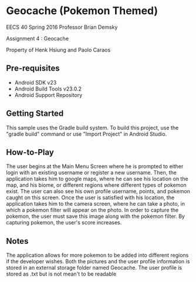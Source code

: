Geocache (Pokemon Themed)
=============

EECS 40 Spring 2016 
Professor Brian Demsky

Assignment 4 : Geocache

Property of Henk Hsiung and Paolo Caraos



Pre-requisites
--------------

- Android SDK v23
- Android Build Tools v23.0.2
- Android Support Repository


Getting Started
---------------

This sample uses the Gradle build system. To build this project, use the
"gradle build" command or use "Import Project" in Android Studio.


How-to-Play
---------------
The user begins at the Main Menu Screen where he is prompted to either login with an existing username or register a new username. Then, the application takes him to google maps, where he can see his location on the map, and his biome, or different regions where different types of pokemon exist. The user can also see his own profile username, points, and pokemon caught on this screen. Once the user is satisfied with his location, the application takes him to the camera screen, where he can take a photo, in which a pokemon filter will appear on the photo. In order to capture the pokemon, the user must save this image along with the pokemon filter. By capturing pokemon, the user's score increases.

Notes
---------------
The application allows for more pokemon to be added into different regions if the developer wishes.
Both the pictures and the user profile information is stored in an external storage folder named Geocache.
The user profile is stored as .txt but is not mean't to be readable










